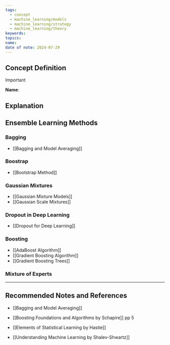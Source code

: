 ```yaml
---
tags:
  - concept
  - machine_learning/models
  - machine_learning/strategy
  - machine_learning/theory
keywords: 
topics: 
name: 
date of note: 2024-07-29
---
```


## Concept Definition

>[!important]
>**Name**: 



## Explanation


## Ensemble Learning Methods

### Bagging

- [[Bagging and Model Averaging]]

### Boostrap

- [[Bootstrap Method]]

### Gaussian Mixtures

- [[Gaussian Mixture Models]]
- [[Gaussian Scale Mixtures]]

### Dropout in Deep Learning

- [[Dropout for Deep Learning]]

### Boosting

- [[AdaBoost Algorithm]]
- [[Gradient Boosting Algorithm]]
- [[Gradient Boosting Trees]]

### Mixture of Experts





-----------
##  Recommended Notes and References


- [[Bagging and Model Averaging]]



- [[Boosting Foundations and Algorithms by Schapire]]  pp 5
- [[Elements of Statistical Learning by Hastie]]
- [[Understanding Machine Learning by Shalev-Shwartz]]